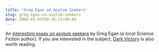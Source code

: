 ```yaml
---
title: 'Greg Egan on Asylum Seekers'
slug: greg-egan-on-asylum-seekers
date: 2004-05-03T09:34:21+08:00
---
```


An [interesting essay on asylum
seekers](http://gregegan.customer.netspace.net.au/ESSAYS/RAZOR/RazorWire.html)
by Greg Egan (a local Science Fiction author). If you are interested in
the subject, [Dark
Victory](http://www.dymocks.com.au/ContentDynamic/Full_Details.asp?ISBN=1865089397)
is also worth reading.
